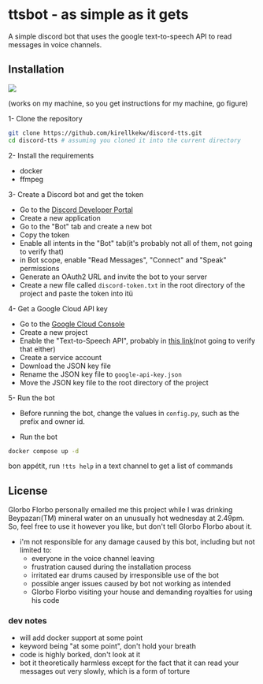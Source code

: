 # ttsbot - as simple as it gets

A simple discord bot that uses the google text-to-speech API to read messages in voice channels.

## Installation

<div>
<img src="https://cdn.discordapp.com/attachments/1170481425716355075/1266746276796698676/68747470733a2f2f6a6f68616e2e647269657373656e2e73652f696d616765732f6a6f68616e5f647269657373656e5f73652f57696e646f77734c6976655772697465722f50657273697374616e6365696e57463462657461325f453441442f776f726b732d6f6e2d6d.png?ex=66a644e7&is=66a4f367&hm=d951ad7f1eb4973fab67154145df4c3a8688d09bdef555775ab3d9db43381446&" align: center; />
</div>

(works on my machine, so you get instructions for my machine, go figure)

1- Clone the repository

```bash
git clone https://github.com/kirellkekw/discord-tts.git
cd discord-tts # assuming you cloned it into the current directory
```

2- Install the requirements

- docker
- ffmpeg

3- Create a Discord bot and get the token

- Go to the [Discord Developer Portal](https://discord.com/developers/applications)
- Create a new application
- Go to the "Bot" tab and create a new bot
- Copy the token
- Enable all intents in the "Bot" tab(it's probably not all of them, not going to verify that)
- in Bot scope, enable "Read Messages", "Connect" and "Speak" permissions
- Generate an OAuth2 URL and invite the bot to your server
- Create a new file called `discord-token.txt` in the root directory of the project and paste the token into itü

4- Get a Google Cloud API key

- Go to the [Google Cloud Console](https://console.cloud.google.com/)
- Create a new project
- Enable the "Text-to-Speech API", probably in [this link](https://console.cloud.google.com/apis/api/texttospeech.googleapis.com)(not going to verify that either)
- Create a service account
- Download the JSON key file
- Rename the JSON key file to `google-api-key.json`
- Move the JSON key file to the root directory of the project

5- Run the bot

- Before running the bot, change the values in `config.py`, such as the prefix and owner id.

- Run the bot

```bash
docker compose up -d
```

bon appétit, run `!tts help` in a text channel to get a list of commands

## License

Glorbo Florbo personally emailed me this project while I was drinking Beypazarı(TM) mineral water on an unusually
hot wednesday at 2.49pm. So, feel free to use it however you like, but don't tell Glorbo Florbo
about it.

- i'm not responsible for any damage caused by this bot, including but not limited to:
  - everyone in the voice channel leaving
  - frustration caused during the installation process
  - irritated ear drums caused by irresponsible use of the bot
  - possible anger issues caused by bot not working as intended
  - Glorbo Florbo visiting your house and demanding royalties for using his code

### dev notes

- will add docker support at some point
- keyword being "at some point", don't hold your breath
- code is highly borked, don't look at it
- bot it theoretically harmless except for the fact that it can read your messages out very slowly, which is a form of torture
